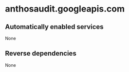 # anthosaudit.googleapis.com

## Automatically enabled services

None

## Reverse dependencies

None
